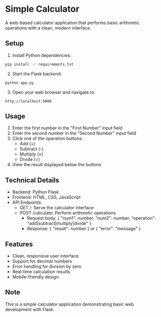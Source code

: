 # Simple Calculator

A web-based calculator application that performs basic arithmetic operations with a clean, modern interface.

## Setup

1. Install Python dependencies:
```bash
pip install -r requirements.txt
```

2. Start the Flask backend:
```bash
python app.py
```

3. Open your web browser and navigate to:
```
http://localhost:5000
```

## Usage

1. Enter the first number in the "First Number" input field
2. Enter the second number in the "Second Number" input field
3. Click one of the operation buttons:
   - Add (+)
   - Subtract (-)
   - Multiply (×)
   - Divide (÷)
4. View the result displayed below the buttons

## Technical Details

- Backend: Python Flask
- Frontend: HTML, CSS, JavaScript
- API Endpoints:
  - GET /: Serve the calculator interface
  - POST /calculate: Perform arithmetic operations
    - Request body: { "num1": number, "num2": number, "operation": "add|subtract|multiply|divide" }
    - Response: { "result": number } or { "error": "message" }

## Features

- Clean, responsive user interface
- Support for decimal numbers
- Error handling for division by zero
- Real-time calculation results
- Mobile-friendly design

## Note

This is a simple calculator application demonstrating basic web development with Flask. 